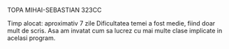TOPA MIHAI-SEBASTIAN 323CC

Timp alocat: aproximativ 7 zile
Dificultatea temei a fost medie, fiind doar mult de scris.
Asa am invatat cum sa lucrez cu mai multe clase implicate in acelasi program.

